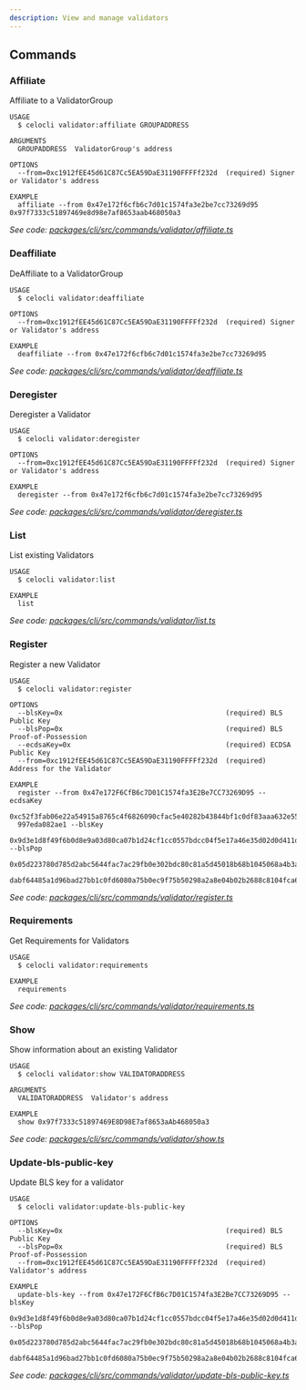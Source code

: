 ```yaml
---
description: View and manage validators
---
```


## Commands

### Affiliate

Affiliate to a ValidatorGroup

```
USAGE
  $ celocli validator:affiliate GROUPADDRESS

ARGUMENTS
  GROUPADDRESS  ValidatorGroup's address

OPTIONS
  --from=0xc1912fEE45d61C87Cc5EA59DaE31190FFFFf232d  (required) Signer or Validator's address

EXAMPLE
  affiliate --from 0x47e172f6cfb6c7d01c1574fa3e2be7cc73269d95 0x97f7333c51897469e8d98e7af8653aab468050a3
```

_See code: [packages/cli/src/commands/validator/affiliate.ts](https://github.com/celo-org/celo-monorepo/tree/master/packages/cli/src/commands/validator/affiliate.ts)_

### Deaffiliate

DeAffiliate to a ValidatorGroup

```
USAGE
  $ celocli validator:deaffiliate

OPTIONS
  --from=0xc1912fEE45d61C87Cc5EA59DaE31190FFFFf232d  (required) Signer or Validator's address

EXAMPLE
  deaffiliate --from 0x47e172f6cfb6c7d01c1574fa3e2be7cc73269d95
```

_See code: [packages/cli/src/commands/validator/deaffiliate.ts](https://github.com/celo-org/celo-monorepo/tree/master/packages/cli/src/commands/validator/deaffiliate.ts)_

### Deregister

Deregister a Validator

```
USAGE
  $ celocli validator:deregister

OPTIONS
  --from=0xc1912fEE45d61C87Cc5EA59DaE31190FFFFf232d  (required) Signer or Validator's address

EXAMPLE
  deregister --from 0x47e172f6cfb6c7d01c1574fa3e2be7cc73269d95
```

_See code: [packages/cli/src/commands/validator/deregister.ts](https://github.com/celo-org/celo-monorepo/tree/master/packages/cli/src/commands/validator/deregister.ts)_

### List

List existing Validators

```
USAGE
  $ celocli validator:list

EXAMPLE
  list
```

_See code: [packages/cli/src/commands/validator/list.ts](https://github.com/celo-org/celo-monorepo/tree/master/packages/cli/src/commands/validator/list.ts)_

### Register

Register a new Validator

```
USAGE
  $ celocli validator:register

OPTIONS
  --blsKey=0x                                        (required) BLS Public Key
  --blsPop=0x                                        (required) BLS Proof-of-Possession
  --ecdsaKey=0x                                      (required) ECDSA Public Key
  --from=0xc1912fEE45d61C87Cc5EA59DaE31190FFFFf232d  (required) Address for the Validator

EXAMPLE
  register --from 0x47e172F6CfB6c7D01C1574fa3E2Be7CC73269D95 --ecdsaKey
  0xc52f3fab06e22a54915a8765c4f6826090cfac5e40282b43844bf1c0df83aaa632e55b67869758f2291d1aabe0ebecc7cbf4236aaa45e3e0cfbf
  997eda082ae1 --blsKey
  0x9d3e1d8f49f6b0d8e9a03d80ca07b1d24cf1cc0557bdcc04f5e17a46e35d02d0d411d956dbd5d2d2464eebd7b74ae300 --blsPop
  0x05d223780d785d2abc5644fac7ac29fb0e302bdc80c81a5d45018b68b1045068a4b3a4861c93037685fd0d252d7405011220a66a6257562d0c26
  dabf64485a1d96bad27bb1c0fd6080a75b0ec9f75b50298a2a8e04b02b2688c8104fca61fb00
```

_See code: [packages/cli/src/commands/validator/register.ts](https://github.com/celo-org/celo-monorepo/tree/master/packages/cli/src/commands/validator/register.ts)_

### Requirements

Get Requirements for Validators

```
USAGE
  $ celocli validator:requirements

EXAMPLE
  requirements
```

_See code: [packages/cli/src/commands/validator/requirements.ts](https://github.com/celo-org/celo-monorepo/tree/master/packages/cli/src/commands/validator/requirements.ts)_

### Show

Show information about an existing Validator

```
USAGE
  $ celocli validator:show VALIDATORADDRESS

ARGUMENTS
  VALIDATORADDRESS  Validator's address

EXAMPLE
  show 0x97f7333c51897469E8D98E7af8653aAb468050a3
```

_See code: [packages/cli/src/commands/validator/show.ts](https://github.com/celo-org/celo-monorepo/tree/master/packages/cli/src/commands/validator/show.ts)_

### Update-bls-public-key

Update BLS key for a validator

```
USAGE
  $ celocli validator:update-bls-public-key

OPTIONS
  --blsKey=0x                                        (required) BLS Public Key
  --blsPop=0x                                        (required) BLS Proof-of-Possession
  --from=0xc1912fEE45d61C87Cc5EA59DaE31190FFFFf232d  (required) Validator's address

EXAMPLE
  update-bls-key --from 0x47e172F6CfB6c7D01C1574fa3E2Be7CC73269D95 --blsKey
  0x9d3e1d8f49f6b0d8e9a03d80ca07b1d24cf1cc0557bdcc04f5e17a46e35d02d0d411d956dbd5d2d2464eebd7b74ae300 --blsPop
  0x05d223780d785d2abc5644fac7ac29fb0e302bdc80c81a5d45018b68b1045068a4b3a4861c93037685fd0d252d7405011220a66a6257562d0c26
  dabf64485a1d96bad27bb1c0fd6080a75b0ec9f75b50298a2a8e04b02b2688c8104fca61fb00
```

_See code: [packages/cli/src/commands/validator/update-bls-public-key.ts](https://github.com/celo-org/celo-monorepo/tree/master/packages/cli/src/commands/validator/update-bls-public-key.ts)_
